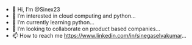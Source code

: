 - 👋 Hi, I’m @Sinex23
- 👀 I’m interested in cloud computing and python...
- 🌱 I’m currently learning python...
- 💞️ I’m looking to collaborate on product based companies...
- 📫 How to reach me https://www.linkedin.com/in/sinegaselvakumar...


<!---
Sinex23/Sinex23 is a ✨ special ✨ repository because its `README.md` (this file) appears on your GitHub profile.
You can click the Preview link to take a look at your changes.
--->
